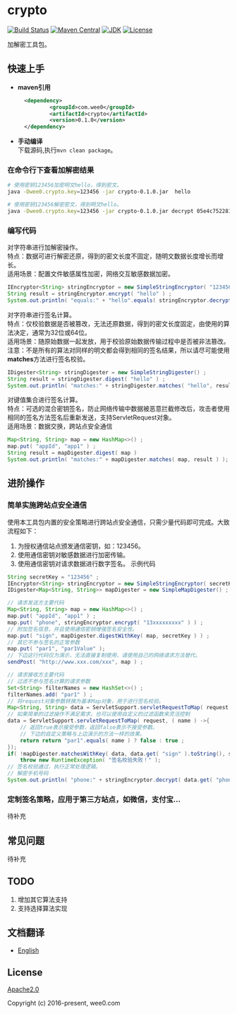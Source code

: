 # crypto

[![Build Status](https://travis-ci.org/baihw/crypto.svg?branch=master)](https://travis-ci.org/baihw/crypto)
[![Maven Central](https://img.shields.io/maven-central/v/com.wee0/crypto.svg?label=Maven%20Central)](https://search.maven.org/search?q=g:%22com.wee0%22%20AND%20a:%22crypto%22)
[![JDK](https://img.shields.io/badge/JDK-1.8+-green.svg)](https://www.oracle.com/technetwork/java/javase/downloads/index.html)
[![License](https://img.shields.io/badge/license-Apache%202-4EB1BA.svg)](https://www.apache.org/licenses/LICENSE-2.0.html)

加解密工具包。

## 快速上手

- **maven引用** 
  ```xml
    <dependency>
            <groupId>com.wee0</groupId>
            <artifactId>crypto</artifactId>
            <version>0.1.0</version>
    </dependency>
  ```
- **手动编译**  
   下载源码,执行`mvn clean package`。   

### 在命令行下查看加解密结果 

```sh
# 使用密钥123456加密明文hello，得到密文。
java -Dwee0.crypto.key=123456 -jar crypto-0.1.0.jar  hello

# 使用密钥123456解密密文，得到明文hello。
java -Dwee0.crypto.key=123456 -jar crypto-0.1.0.jar decrypt 05e4c7522818bcb81117f90ff8007970
```


### 编写代码

对字符串进行加解密操作。<br/>
特点：数据可进行解密还原，得到的密文长度不固定，随明文数据长度增长而增长。<br/>
适用场景：配置文件敏感属性加密，网络交互敏感数据加密。
```java
IEncryptor<String> stringEncryptor = new SimpleStringEncryptor( "123456" );
String result = stringEncryptor.encrypt( "hello" ) ;
System.out.println( "equals:" + "hello".equals( stringEncryptor.decrypt( result ) ) );
```

对字符串进行签名计算。<br/>
特点：仅校验数据是否被篡改，无法还原数据，得到的密文长度固定，由使用的算法决定，通常为32位或64位。<br/>
适用场景：随原始数据一起发放，用于校验原始数据传输过程中是否被非法篡改。<br/>
注意：不是所有的算法对同样的明文都会得到相同的签名结果，所以请尽可能使用**matches**方法进行签名校验。
```java
IDigester<String> stringDigester = new SimpleStringDigester() ;
String result = stringDigester.digest( "hello" ) ;
System.out.println( "matches:" + stringDigester.matches( "hello", result ) );
```

对键值集合进行签名计算。<br/>
特点：可选的混合密钥签名，防止网络传输中数据被恶意拦截修改后，攻击者使用相同的签名方法签名后重新发送，支持ServletRequest对象。<br/>
适用场景：数据交换，跨站点安全通信
```java
Map<String, String> map = new HashMap<>() ;
map.put( "appId", "app1" ) ;
String result = mapDigester.digest( map )
System.out.println( "matches:" + mapDigester.matches( map, result ) );
```


## 进阶操作

### 简单实施跨站点安全通信

使用本工具包内置的安全策略进行跨站点安全通信，只需少量代码即可完成。大致流程如下：<br/>
1. 为授权通信站点颁发通信密钥，如：123456。
1. 使用通信密钥对敏感数据进行加密传输。
1. 使用通信密钥对请求数据进行数字签名。
示例代码  
```java
String secretKey = "123456" ;
IEncryptor<String> stringEncryptor = new SimpleStringEncryptor( secretKey ) ;
IDigester<Map<String, String>> mapDigester = new SimpleMapDigester() ;

// 请求发送方主要代码
Map<String, String> map = new HashMap<>() ;
map.put( "appId", "app1" ) ;
map.put( "phone", stringEncryptor.encrypt( "13xxxxxxxxx" ) ) ;
// 附加签名信息，并且使用通信密钥增强签名安全性。
map.put( "sign", mapDigester.digestWithKey( map, secretKey ) ) ;
// 其它不参与签名的正常参数
map.put( "par1", "par1Value" );
// 下边这行代码仅为演示，无法直接复制使用，请使用自己的网络请求方法替代。
sendPost( "http://www.xxx.com/xxx", map ) ;

// 请求接收方主要代码
// 过滤不参与签名计算的请求参数
Set<String> filterNames = new HashSet<>() ;
filterNames.add( "par1" ) ;
// 将request对象参数转换为基本Map对象，用于进行签名校验。
Map<String, String> data = ServletSupport.servletRequestToMap( request, filterNames, false ) ;
// 如果简单的过滤操作不满足需求，也可以使用自定义的过滤函数来灵活控制
data = ServletSupport.servletRequestToMap( request, ( name ) ->{
	// 返回true表示接受参数，返回false表示不接受参数。
	// 下边的自定义策略与上边演示的方法一样的效果。
	return return "par1".equals( name ) ? false : true ;
});
if( !mapDigester.matchesWithKey( data, data.get( "sign" ).toString(), secretKey ) )
	throw new RuntimeException( "签名校验失败！" );
// 签名校验通过，执行正常处理逻辑。
// 解密手机号码
System.out.println( "phone:" + stringEncryptor.decrypt( data.get( "phone" ).toString() ) );
```


### 定制签名策略，应用于第三方站点，如微信，支付宝... 
待补充


## 常见问题
待补充



## TODO

1. 增加其它算法支持
1. 支持选择算法实现



## 文档翻译

* [English](https://github.com/baihw/crypto/blob/master/README_en.md)



## License

[Apache2.0](https://www.apache.org/licenses/LICENSE-2.0.html)

Copyright (c) 2016-present, wee0.com
